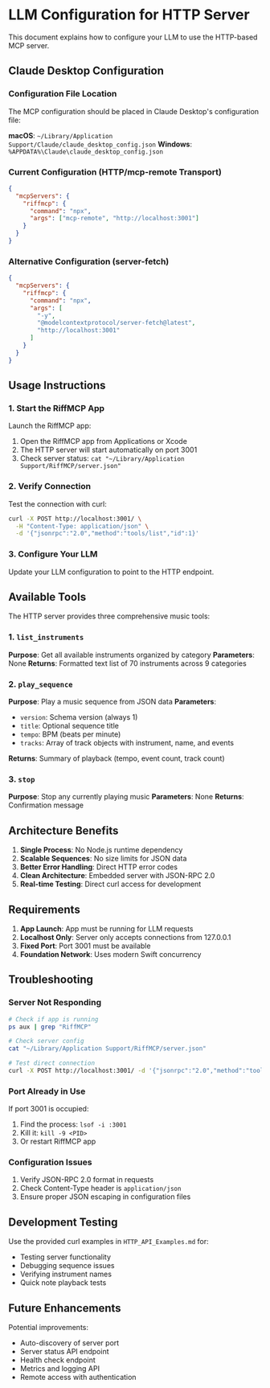 # LLM Configuration for HTTP Server

This document explains how to configure your LLM to use the HTTP-based MCP server.

## Claude Desktop Configuration

### Configuration File Location

The MCP configuration should be placed in Claude Desktop's configuration file:

**macOS**: `~/Library/Application Support/Claude/claude_desktop_config.json`
**Windows**: `%APPDATA%\Claude\claude_desktop_config.json`

### Current Configuration (HTTP/mcp-remote Transport)

```json
{
  "mcpServers": {
    "riffmcp": {
      "command": "npx",
      "args": ["mcp-remote", "http://localhost:3001"]
    }
  }
}
```

### Alternative Configuration (server-fetch)

```json
{
  "mcpServers": {
    "riffmcp": {
      "command": "npx",
      "args": [
        "-y",
        "@modelcontextprotocol/server-fetch@latest",
        "http://localhost:3001"
      ]
    }
  }
}
```

## Usage Instructions

### 1. Start the RiffMCP App
Launch the RiffMCP app:
1. Open the RiffMCP app from Applications or Xcode
2. The HTTP server will start automatically on port 3001
3. Check server status: `cat "~/Library/Application Support/RiffMCP/server.json"`

### 2. Verify Connection
Test the connection with curl:
```bash
curl -X POST http://localhost:3001/ \
  -H "Content-Type: application/json" \
  -d '{"jsonrpc":"2.0","method":"tools/list","id":1}'
```

### 3. Configure Your LLM
Update your LLM configuration to point to the HTTP endpoint.

## Available Tools

The HTTP server provides three comprehensive music tools:

### 1. `list_instruments`
**Purpose**: Get all available instruments organized by category
**Parameters**: None
**Returns**: Formatted text list of 70 instruments across 9 categories

### 2. `play_sequence`
**Purpose**: Play a music sequence from JSON data
**Parameters**:
- `version`: Schema version (always 1)
- `title`: Optional sequence title
- `tempo`: BPM (beats per minute)
- `tracks`: Array of track objects with instrument, name, and events

**Returns**: Summary of playback (tempo, event count, track count)

### 3. `stop`
**Purpose**: Stop any currently playing music
**Parameters**: None
**Returns**: Confirmation message

## Architecture Benefits

1. **Single Process**: No Node.js runtime dependency
2. **Scalable Sequences**: No size limits for JSON data
3. **Better Error Handling**: Direct HTTP error codes
4. **Clean Architecture**: Embedded server with JSON-RPC 2.0
5. **Real-time Testing**: Direct curl access for development

## Requirements

1. **App Launch**: App must be running for LLM requests
2. **Localhost Only**: Server only accepts connections from 127.0.0.1
3. **Fixed Port**: Port 3001 must be available
4. **Foundation Network**: Uses modern Swift concurrency

## Troubleshooting

### Server Not Responding
```bash
# Check if app is running
ps aux | grep "RiffMCP"

# Check server config
cat "~/Library/Application Support/RiffMCP/server.json"

# Test direct connection
curl -X POST http://localhost:3001/ -d '{"jsonrpc":"2.0","method":"tools/list","id":1}'
```

### Port Already in Use
If port 3001 is occupied:
1. Find the process: `lsof -i :3001`
2. Kill it: `kill -9 <PID>`
3. Or restart RiffMCP app

### Configuration Issues
1. Verify JSON-RPC 2.0 format in requests
2. Check Content-Type header is `application/json`
3. Ensure proper JSON escaping in configuration files

## Development Testing

Use the provided curl examples in `HTTP_API_Examples.md` for:
- Testing server functionality
- Debugging sequence issues
- Verifying instrument names
- Quick note playback tests

## Future Enhancements

Potential improvements:
- Auto-discovery of server port
- Server status API endpoint
- Health check endpoint
- Metrics and logging API
- Remote access with authentication